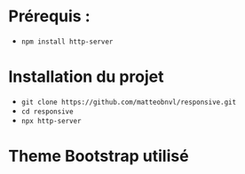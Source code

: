 # Prérequis :
- ``` npm install http-server ```


# Installation du projet
- ``` git clone https://github.com/matteobnvl/responsive.git ```
- ``` cd responsive ```
- ``` npx http-server ```


# Theme Bootstrap utilisé 